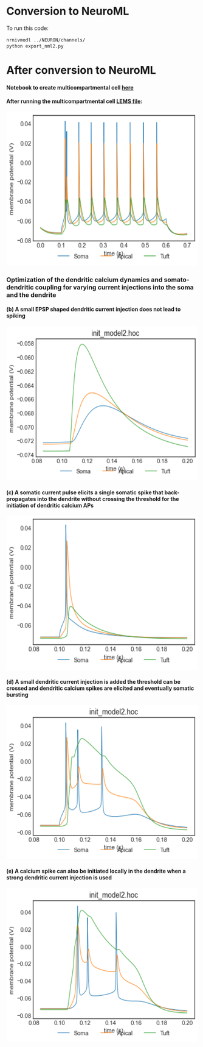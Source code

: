# Conversion to NeuroML

To run this code:
```
nrnivmodl ../NEURON/channels/
python export_nml2.py

```
# After conversion to NeuroML
#### Notebook to create multicompartmental cell [here](multicomp_pyr_cell.ipynb)

#### After running the multicompartmental cell [LEMS file](LEMS_pyr_multi_comp.xml):
<img src="./plots/pyr_multi_comp-v.png" alt="Membrane potential for 0.4nA pulse for a duration of 500ms with a delay of 100ms" width="550" height="405">

### Optimization of the dendritic calcium dynamics and somato-dendritic coupling for varying current injections into the soma and the dendrite
#### (b) A small EPSP shaped dendritic current injection does not lead to spiking
<img src="./plots/output_b.png" alt="Somatic current = 0.8nA, Pulse duration = 5ms" width="550" height="405">

#### (c) A somatic current pulse elicits a single somatic spike that back-propagates into the dendrite without crossing the threshold for the initiation of dendritic calcium APs
<img src="./plots/output_c.png" alt="Somatic current = 1nA, Pulse duration = 5ms" width="550" height="405">

#### (d) A small dendritic current injection is added the threshold can be crossed and dendritic calcium spikes are elicited and eventually somatic bursting
<img src="./plots/output_d.png" alt="Somatic current = 1nA, Pulse duration = 5ms, Dendritic amplitude = 1.8nA" width="550" height="405">

#### (e) A calcium spike can also be initiated locally in the dendrite when a strong dendritic current injection is used
<img src="./plots/output_e.png" alt="Somatic current = 0nA, Dendritic amplitude = 3.6nA" width="550" height="405">


